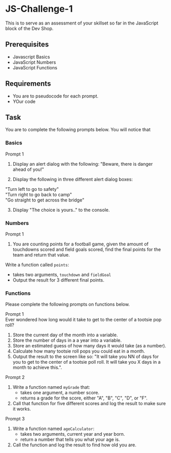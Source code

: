 # JS-Challenge-1

This is to serve as an assessment of your skillset so far in the JavaScript block of the Dev Shop. 

## Prerequisites 
- Javascript Basics
- JavaScript Numbers
- JavaScript Functions

## Requirements
- You are to pseudocode for each prompt.
- YOur code

## Task 
You are to complete the following prompts below. You will notice that 


### Basics

Prompt 1  

1. Display an alert dialog with the following: "Beware, there is danger ahead of you!"

2. Display the following in three different alert dialog boxes:

"Turn left to go to safety"
<br>
"Turn right to go back to camp"
<br>
"Go straight to get across the bridge"

3. Display "The choice is yours.." to the console.


### Numbers

Prompt 1 

1. You are counting points for a football game, given the amount of touchdowns scored and field goals scored, find the final points for the team and return that value.

Write a function called ``points``:
 - takes two arguments, ``touchdown`` and ``fieldGoal``
 - Output the result for 3 different final points.



### Functions 

Please complete the following prompts on functions below.

Prompt 1
<br>
Ever wondered how long would it take to get to the center of a tootsie pop roll? 

1. Store the current day of the month into a variable.
2. Store the number of days in a a year into a variable.
3. Store an estimated guess of how many days it would take (as a number).
4. Calculate how many tootsie roll pops you could eat in a month.
5. Output the result to the screen like so: "It will take you NN of days for you to get to the center of a tootsie poll roll. It will take you X days in a month to achieve this.".


Prompt 2

1. Write a function named ``myGrade`` that:
   - takes one argument, a number score.
   - returns a grade for the score, either "A", "B", "C", "D", or "F".
2. Call that function for five different scores and log the result to make sure it works.

Prompt 3

1. Write a function named ``ageCalculator``:
   - takes two arguments, current year and year born.
   - return a number that tells you what your age is.
2. Call the function and log the result to find how old you are.


